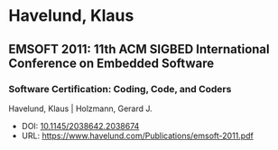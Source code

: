 # Havelund, Klaus

## EMSOFT 2011: 11th ACM SIGBED International Conference on Embedded Software

### Software Certification: Coding, Code, and Coders
Havelund, Klaus | Holzmann, Gerard J.
* DOI: [10.1145/2038642.2038674](https://doi.org/10.1145/2038642.2038674)
* URL: <https://www.havelund.com/Publications/emsoft-2011.pdf>

